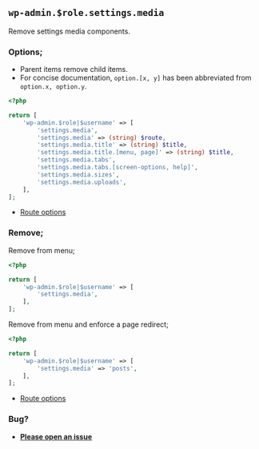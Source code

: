 ## `wp-admin.$role.settings.media`

Remove settings media components.

### Options;

* Parent items remove child items. 
* For concise documentation, `option.[x, y]` has been abbreviated from `option.x, option.y`.

```php
<?php

return [
    'wp-admin.$role|$username' => [
        'settings.media',
        'settings.media' => (string) $route,
        'settings.media.title' => (string) $title,
        'settings.media.title.[menu, page]' => (string) $title,
        'settings.media.tabs',
        'settings.media.tabs.[screen-options, help]',
        'settings.media.sizes',
        'settings.media.uploads',
    ],
];
```

* [Route options](../route-options.md)

### Remove;

Remove from menu;

```php
<?php

return [
    'wp-admin.$role|$username' => [
        'settings.media',
    ],
];
```

Remove from menu and enforce a page redirect;

```php
<?php

return [
    'wp-admin.$role|$username' => [
        'settings.media' => 'posts',
    ],
];
```

* [Route options](../route-options.md)

### Bug?

* **[Please open an issue](https://github.com/soberwp/intervention/issues/new?title=[wp-admin.settings.media]&labels=bug&assignees=darrenjacoby)**
